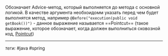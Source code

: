 Обозначает Advice-метод, который выполняется до метода с основной логикой. В качестве аргумента необхоидомм указать перед чем будет выполнятся метод, например `@Before("execution(public void getBook())")` - данное выражение называется ==Pointcut== (такое выражение, которое обозначает, когда должен выполниться сковозной код, [Pointcut](AOP.md#Pointcut))


---
*теги:* #java  #spring 